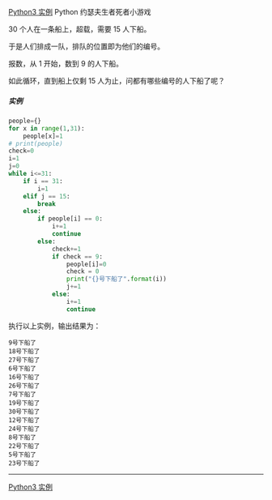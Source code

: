 [Python3 实例](/src/lesson25.examples/examples.md)
Python 约瑟夫生者死者小游戏

30 个人在一条船上，超载，需要 15 人下船。

于是人们排成一队，排队的位置即为他们的编号。

报数，从 1 开始，数到 9 的人下船。

如此循环，直到船上仅剩 15 人为止，问都有哪些编号的人下船了呢？

##### 实例
```python
people={}
for x in range(1,31):
    people[x]=1
# print(people)
check=0
i=1
j=0
while i<=31:
    if i == 31:
        i=1
    elif j == 15:
        break
    else:
        if people[i] == 0:
            i+=1
            continue
        else:
            check+=1
            if check == 9:
                people[i]=0
                check = 0
                print("{}号下船了".format(i))
                j+=1
            else:
                i+=1
                continue
```
执行以上实例，输出结果为：
```
9号下船了
18号下船了
27号下船了
6号下船了
16号下船了
26号下船了
7号下船了
19号下船了
30号下船了
12号下船了
24号下船了
8号下船了
22号下船了
5号下船了
23号下船了
```
---
[Python3 实例](/src/lesson25.examples/examples.md)
